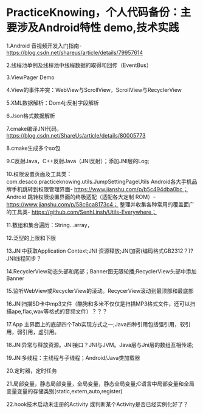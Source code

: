 # PracticeKnowing，个人代码备份：主要涉及Android特性 demo,技术实践

1.Android 音视频开发入门指南-https://blog.csdn.net/shareus/article/details/79957614

2.线程池单例及线程池中线程数据的取得和回传（EventBus）

3.ViewPager Demo

4.View的事件冲突：WebView与ScrollView，ScrollView与RecyclerView

5.XML数据解析：Dom4j;反射字段解析

6.Json格式数据解析

7.cmake编译JNI代码，https://blog.csdn.net/ShareUs/article/details/80005773

8.cmake生成多个so包

9.C反射Java，C++反射Java（JNI反射）；添加JNI层的Log;

10.权限设置页面及工具类：com.desaco.practiceknowing.utils.JumpSettingPageUtils
   Android各大手机品牌手机跳转到权限管理界面- https://www.jianshu.com/p/b5c494dba0bc；
   Android 跳转权限设置界面的终极适配（适配各大定制 ROM）- https://www.jianshu.com/p/58c6ca8173c4；
   整理并收集各种常用的覆盖面广的工具类- https://github.com/SenhLinsh/Utils-Everywhere；

11.数组和集合遍历：String...array，

12.泛型的上限和下限

13.JNI中获取Application Context;JNI 资源释放;JNI加密(编码格式GB2312？)? JNI线程同步？

14.RecyclerView动态头部和尾部；Banner图无限轮播;RecyclerView头部中添加Banner

15.监听WebView或RecyclerView的滚动。RecycerView滚动到最顶部和最底部

16.JNI扫描SD卡中mp3文件（酷狗和多米不仅仅是扫描MP3格式文件，还可以扫描ape,flac,wav等格式的音频文件）？？？

17.App 主界面上的底部四个Tab实现方式之一;Java四种引用包括强引用，软引用，弱引用，虚引用。

18.JNI异常与释放资源。JNI接口？JNI与JVM。Java层与Jni层的数组互相传递;

19.JNI多线程：主线程与子线程；Android/Java类加载器

20.定时器，定时任务

21.局部变量，静态局部变量，全局变量，静态全局变量;C语言中局部变量和全局变量变量的存储类别(static,extern,auto,register)

22.hook技术启动未注册的Activity 或判断某个Activity是否已经实例化好了？


















